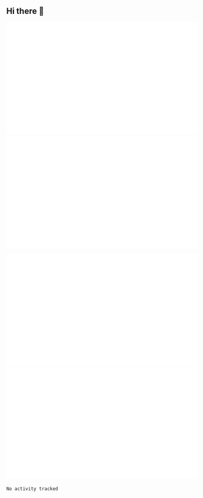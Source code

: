 ## Hi there 👋

![](https://raw.githubusercontent.com/hannah1590/github-stats/master/generated/overview.svg#gh-dark-mode-only)
![](https://raw.githubusercontent.com/hannah1590/github-stats/master/generated/overview.svg#gh-light-mode-only)

![](https://raw.githubusercontent.com/hannah1590/github-stats/master/generated/languages.svg#gh-dark-mode-only)
![](https://raw.githubusercontent.com/hannah1590/github-stats/master/generated/languages.svg#gh-light-mode-only)

<!--START_SECTION:waka-->
<!--END_SECTION:waka-->

<!--START_SECTION:waka-simple-->

```text
No activity tracked
```

<!--END_SECTION:waka-simple-->

<!--
**hannah1590/hannah1590** is a ✨ _special_ ✨ repository because its `README.md` (this file) appears on your GitHub profile.

Here are some ideas to get you started:

- 🔭 I’m currently working on ...
- 🌱 I’m currently learning ...
- 👯 I’m looking to collaborate on ...
- 🤔 I’m looking for help with ...
- 💬 Ask me about ...
- 📫 How to reach me: ...
- 😄 Pronouns: ...
- ⚡ Fun fact: ...
-->
